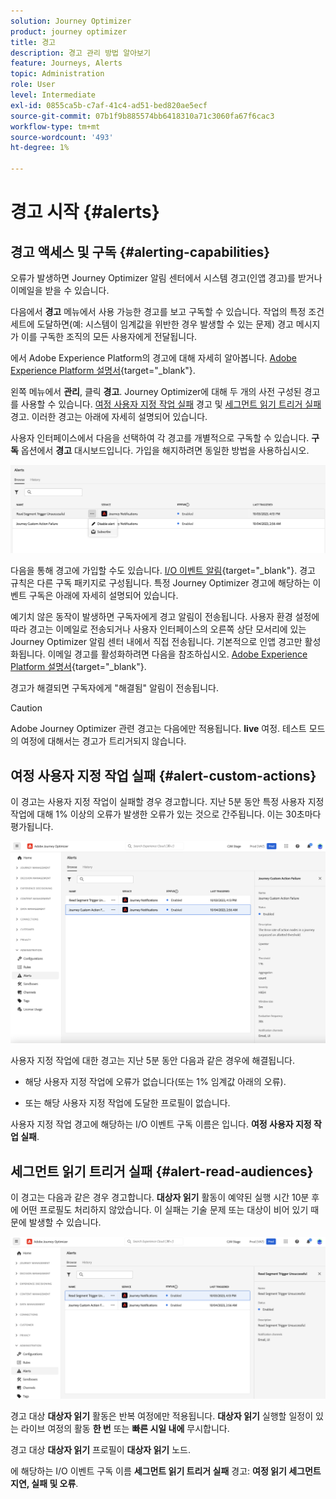 ```yaml
---
solution: Journey Optimizer
product: journey optimizer
title: 경고
description: 경고 관리 방법 알아보기
feature: Journeys, Alerts
topic: Administration
role: User
level: Intermediate
exl-id: 0855ca5b-c7af-41c4-ad51-bed820ae5ecf
source-git-commit: 07b1f9b885574bb6418310a71c3060fa67f6cac3
workflow-type: tm+mt
source-wordcount: '493'
ht-degree: 1%

---
```


# 경고 시작 {#alerts}

## 경고 액세스 및 구독 {#alerting-capabilities}

오류가 발생하면 Journey Optimizer 알림 센터에서 시스템 경고(인앱 경고)를 받거나 이메일을 받을 수 있습니다.

다음에서 **경고** 메뉴에서 사용 가능한 경고를 보고 구독할 수 있습니다. 작업의 특정 조건 세트에 도달하면(예: 시스템이 임계값을 위반한 경우 발생할 수 있는 문제) 경고 메시지가 이를 구독한 조직의 모든 사용자에게 전달됩니다.

<!--These messages can repeat over a pre-defined time interval until the alert has been resolved.-->

에서 Adobe Experience Platform의 경고에 대해 자세히 알아봅니다. [Adobe Experience Platform 설명서](https://experienceleague.adobe.com/docs/experience-platform/observability/alerts/overview.html?lang=ko){target="_blank"}.

왼쪽 메뉴에서 **관리**, 클릭 **경고**. Journey Optimizer에 대해 두 개의 사전 구성된 경고를 사용할 수 있습니다. [여정 사용자 지정 작업 실패](#alert-custom-actions) 경고 및 [세그먼트 읽기 트리거 실패](#alert-read-audiences) 경고. 이러한 경고는 아래에 자세히 설명되어 있습니다.

사용자 인터페이스에서 다음을 선택하여 각 경고를 개별적으로 구독할 수 있습니다. **구독** 옵션에서 **경고** 대시보드입니다. 가입을 해지하려면 동일한 방법을 사용하십시오.

![](assets/alert-subscribe.png)

다음을 통해 경고에 가입할 수도 있습니다. [I/O 이벤트 알림](https://experienceleague.adobe.com/docs/experience-platform/observability/alerts/subscribe.html){target="_blank"}. 경고 규칙은 다른 구독 패키지로 구성됩니다. 특정 Journey Optimizer 경고에 해당하는 이벤트 구독은 아래에 자세히 설명되어 있습니다.

예기치 않은 동작이 발생하면 구독자에게 경고 알림이 전송됩니다. 사용자 환경 설정에 따라 경고는 이메일로 전송되거나 사용자 인터페이스의 오른쪽 상단 모서리에 있는 Journey Optimizer 알림 센터 내에서 직접 전송됩니다. 기본적으로 인앱 경고만 활성화됩니다. 이메일 경고를 활성화하려면 다음을 참조하십시오. [Adobe Experience Platform 설명서](https://experienceleague.adobe.com/docs/experience-platform/observability/alerts/ui.html#enable-email-alerts){target="_blank"}.

경고가 해결되면 구독자에게 &quot;해결됨&quot; 알림이 전송됩니다.

>[!CAUTION]
>
>Adobe Journey Optimizer 관련 경고는 다음에만 적용됩니다. **live** 여정. 테스트 모드의 여정에 대해서는 경고가 트리거되지 않습니다.

## 여정 사용자 지정 작업 실패 {#alert-custom-actions}

이 경고는 사용자 지정 작업이 실패할 경우 경고합니다. 지난 5분 동안 특정 사용자 지정 작업에 대해 1% 이상의 오류가 발생한 오류가 있는 것으로 간주됩니다. 이는 30초마다 평가됩니다.

![](assets/alerts-custom-action.png)

사용자 지정 작업에 대한 경고는 지난 5분 동안 다음과 같은 경우에 해결됩니다.

* 해당 사용자 지정 작업에 오류가 없습니다(또는 1% 임계값 아래의 오류).

* 또는 해당 사용자 지정 작업에 도달한 프로필이 없습니다.

사용자 지정 작업 경고에 해당하는 I/O 이벤트 구독 이름은 입니다. **여정 사용자 지정 작업 실패**.

## 세그먼트 읽기 트리거 실패 {#alert-read-audiences}

이 경고는 다음과 같은 경우 경고합니다. **대상자 읽기** 활동이 예약된 실행 시간 10분 후에 어떤 프로필도 처리하지 않았습니다. 이 실패는 기술 문제 또는 대상이 비어 있기 때문에 발생할 수 있습니다.

![](assets/alerts1.png)

경고 대상 **대상자 읽기** 활동은 반복 여정에만 적용됩니다. **대상자 읽기** 실행할 일정이 있는 라이브 여정의 활동 **한 번** 또는 **빠른 시일 내에** 무시합니다.

경고 대상 **대상자 읽기** 프로필이 **대상자 읽기** 노드.

에 해당하는 I/O 이벤트 구독 이름 **세그먼트 읽기 트리거 실패** 경고: **여정 읽기 세그먼트 지연, 실패 및 오류**.
